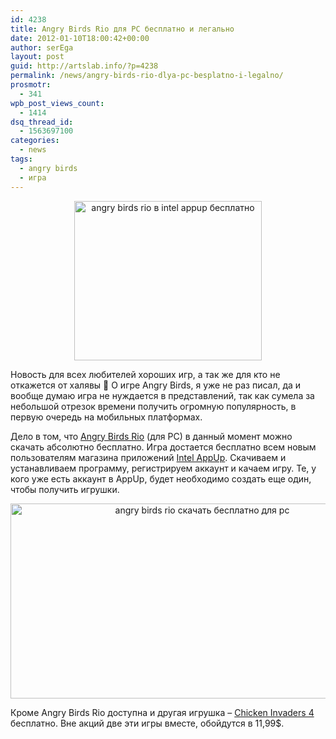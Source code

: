 ```yaml
---
id: 4238
title: Angry Birds Rio для PC бесплатно и легально
date: 2012-01-10T18:00:42+00:00
author: serEga
layout: post
guid: http://artslab.info/?p=4238
permalink: /news/angry-birds-rio-dlya-pc-besplatno-i-legalno/
prosmotr:
  - 341
wpb_post_views_count:
  - 1414
dsq_thread_id:
  - 1563697100
categories:
  - news
tags:
  - angry birds
  - игра
---
```

<center>
  <a href="{{site.img_cdn}}/intll_appup_c.jpg"><img src="{{site.img_cdn}}/intll_appup_c-300x255.jpg" alt="angry birds rio в intel appup бесплатно" title="intel_appup" width="300" height="255" class="alignnone size-medium wp-image-4240" srcset="{{site.img_cdn}}/intll_appup_c-300x255.jpg 300w, {{site.img_cdn}}/intll_appup_c.jpg 368w" sizes="(max-width: 300px) 100vw, 300px" /></a>
</center>

Новость для всех любителей хороших игр, а так же для кто не откажется от халявы 🙂
О игре Angry Birds, я уже не раз писал, да и вообще думаю игра не нуждается в представлений, так как сумела за небольшой отрезок времени получить огромную популярность, в первую очередь на мобильных платформах.

Дело в том, что [Angry Birds Rio](http://www.appup.com/app-details/Angry-Birds-Rio) (для PC) в данный момент можно скачать абсолютно бесплатно. Игра достается бесплатно всем новым пользователям магазина приложений <a href="http://www.appup.com/index" target="_blank">Intel AppUp</a>. Скачиваем и устанавливаем программу, регистрируем аккаунт и качаем игру. Те, у кого уже есть аккаунт в AppUp, будет необходимо создать еще один, чтобы получить игрушки.

<center>
  <a href="{{site.img_cdn}}/angry_birds_rio_skachat_besplatno_pc.jpg"><img src="{{site.img_cdn}}/angry_birds_rio_skachat_besplatno_pc.jpg" alt="angry birds rio скачать бесплатно для pc" title="angry_birds_rio_skachat_besplatno_pc" width="598" height="312" class="aligncenter size-full wp-image-4242" /></a>
</center>

Кроме Angry Birds Rio доступна и другая игрушка &#8211; [Chicken Invaders 4](http://www.appup.com/app-details/Chicken-Invaders-4-Xmas) бесплатно. Вне акций две эти игры вместе, обойдутся в 11,99$.